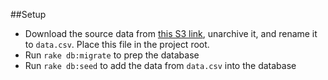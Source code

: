 
##Setup
- Download the source data from [this S3 link](https://s3.amazonaws.com/ownlocal-engineering/engineering_project_businesses.csv.gz), unarchive it, and rename it to `data.csv`. Place this file in the project root.
- Run `rake db:migrate` to prep the database
- Run `rake db:seed` to add the data from `data.csv` into the database
